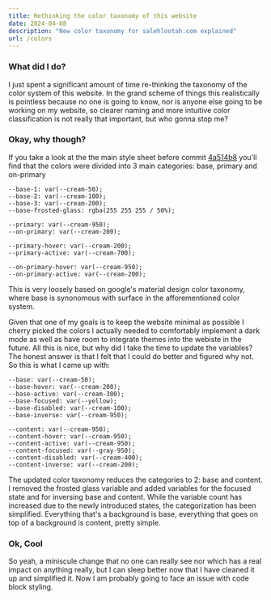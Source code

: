 ```yaml
---
title: Rethinking the color taxonomy of this website
date: 2024-04-08
description: "New color taxonomy for salehlootah.com explained"
url: /colors
---
```

### What did I do?

I just spent a significant amount of time re-thinking the taxonomy of the color system of this website. In the grand scheme of things this realistically is pointless because no one is going to know, nor is anyone else going to be working on my website, so clearer naming and more intuitive color classification is not really that important, but who gonna stop me?

### Okay, why though?

If you take a look at the the main style sheet before commit [4a514b8](https://github.com/saleh-lootah/portfolio/commit/4a514b8bb018c0497976f6b1b2a483aafea46647) you'll find that the colors were divided into 3 main categories: base, primary and on-primary

```
--base-1: var(--cream-50);
--base-2: var(--cream-100);
--base-3: var(--cream-200);
--base-frosted-glass: rgba(255 255 255 / 50%);

--primary: var(--cream-950);
--on-primary: var(--cream-200);

--primary-hover: var(--cream-200);
--primary-active: var(--cream-700);

--on-primary-hover: var(--cream-950);
--on-primary-active: var(--cream-200);
```

This is very loosely based on google's material design color taxonomy, where base is synonomous with surface in the afforementioned color system.

Given that one of my goals is to keep the website minimal as possible I cherry picked the colors I actually needed to comfortably implement a dark mode as well as have room to integrate themes into the webiste in the future. All this is nice, but why did I take the time to update the variables? The honest answer is that I felt that I could do better and figured why not. So this is what I came up with:

```
--base: var(--cream-50);
--base-hover: var(--cream-200);
--base-active: var(--cream-300);
--base-focused: var(--yellow);
--base-disabled: var(--cream-100);
--base-inverse: var(--cream-950);
  
--content: var(--cream-950);
--content-hover: var(--cream-950);
--content-active: var(--cream-950);
--content-focused: var(--gray-950);
--content-disabled: var(--cream-400);
--content-inverse: var(--cream-200);
```

The updated color taxonomy reduces the categories to 2: base and content. I removed the frosted glass variable and added variables for the focused state and for inversing base and content. While the variable count has increased due to the newly introduced states, the categorization has been simplified. Everything that's a background is base, everything that goes on top of a background is content, pretty simple.

### Ok, Cool

So yeah, a miniscule change that no one can really see nor which has a real impact on anything really, but I can sleep better now that I have cleaned it up and simplified it. Now I am probably going to face an issue with code block styling.
